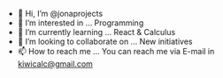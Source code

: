 - 👋 Hi, I’m @jonaprojects
- 👀 I’m interested in ... Programming
- 🌱 I’m currently learning ... React & Calculus
- 💞️ I’m looking to collaborate on ... New initiatives
- 📫 How to reach me ... You can reach me via E-mail in kiwicalc@gmail.com 

<!---
jonaprojects/jonaprojects is a ✨ special ✨ repository because its `README.md` (this file) appears on your GitHub profile.
You can click the Preview link to take a look at your changes.
--->
